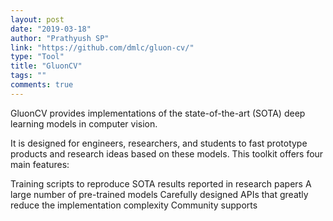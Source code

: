 ```yaml
---
layout: post
date: "2019-03-18"
author: "Prathyush SP"
link: "https://github.com/dmlc/gluon-cv/"
type: "Tool"
title: "GluonCV"
tags: ""
comments: true
---
```

GluonCV provides implementations of the state-of-the-art (SOTA) deep learning models in computer vision.

It is designed for engineers, researchers, and students to fast prototype products and research ideas based on these models. This toolkit offers four main features:

Training scripts to reproduce SOTA results reported in research papers
A large number of pre-trained models
Carefully designed APIs that greatly reduce the implementation complexity
Community supports